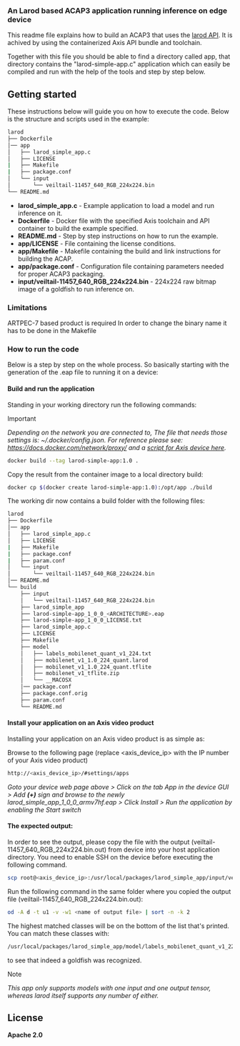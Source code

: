 ### An Larod based ACAP3 application running inference on edge device

This readme file explains how to build an ACAP3 that uses the [larod API](../FAQs.md#WhatisLarod?). It is achived by using the containerized Axis API bundle and toolchain.

Together with this file you should be able to find a directory called app, that directory contains the "larod-simple-app.c" application which can easily
be compiled and run with the help of the tools and step by step below.

## Getting started
These instructions below will guide you on how to execute the code. Below is the structure and scripts used in the example:

```bash
larod
├── Dockerfile
│── app
│   ├── larod_simple_app.c
│   ├── LICENSE
|   ├── Makefile
|   ├── package.conf
│   └── input
│       └── veiltail-11457_640_RGB_224x224.bin
└── README.md
```

* **larod_simple_app.c** - Example application to load a model and run inference on it.
* **Dockerfile** - Docker file with the specified Axis toolchain and API container to build the example specified.
* **README.md** - Step by step instructions on how to run the example.
* **app/LICENSE** - File containing the license conditions.
* **app/Makefile** - Makefile containing the build and link instructions for building the ACAP.
* **app/package.conf** - Configuration file containing parameters needed for proper ACAP3 packaging.
* **input/veiltail-11457_640_RGB_224x224.bin** - 224x224 raw bitmap image of a goldfish to run inference on.


### Limitations

ARTPEC-7 based product is required
In order to change the binary name it has to be done in the Makefile

### How to run the code
Below is a step by step on the whole process. So basically starting with the generation of the .eap file to running it on a device:

#### Build and run the application
Standing in your working directory run the following commands:

> [!IMPORTANT]
> *Depending on the network you are connected to,
The file that needs those settings is: *~/.docker/config.json.* 
For reference please see: https://docs.docker.com/network/proxy/ and a
[script for Axis device here](../FAQs.md#HowcanIset-upnetworkproxysettingsontheAxisdevice??).*

```bash
docker build --tag larod-simple-app:1.0 .
```

Copy the result from the container image to a local directory build:

```bash
docker cp $(docker create larod-simple-app:1.0):/opt/app ./build
```

The working dir now contains a build folder with the following files:
```bash
larod
├── Dockerfile
│── app
│   ├── larod_simple_app.c
│   ├── LICENSE
|   ├── Makefile
|   ├── package.conf
|   ├── param.conf
│   └── input
│       └── veiltail-11457_640_RGB_224x224.bin
│── README.md
└── build
	├── input
	│   └── veiltail-11457_640_RGB_224x224.bin
	├── larod_simple_app
	├── larod-simple-app_1_0_0_<ARCHITECTURE>.eap
	├── larod-simple-app_1_0_0_LICENSE.txt
	├── larod_simple_app.c
	├── LICENSE
	├── Makefile
	├── model
	│	├── labels_mobilenet_quant_v1_224.txt
	│	├── mobilenet_v1_1.0_224_quant.larod
	│	├── mobilenet_v1_1.0_224_quant.tflite
	│	├── mobilenet_v1_tflite.zip
	│	└── __MACOSX
	│── package.conf
	├── package.conf.orig
	├── param.conf
	└── README.md
```

#### Install your application on an Axis video product
Installing your application on an Axis video product is as simple as:

Browse to the following page (replace <axis_device_ip> with the IP number of your Axis video product)

```bash
http://<axis_device_ip>/#settings/apps
```

*Goto your device web page above > Click on the tab App in the device GUI > Add **(+)** sign and browse to 
the newly larod_simple_app_1_0_0_armv7hf.eap > Click Install > Run the application by enabling the Start switch*

#### The expected output:

 In order to see the output, please copy the file with the output (veiltail-11457_640_RGB_224x224.bin.out) from device into your host
 application directory. You need to enable SSH on the device before executing the following command. 

```bash
scp root@<axis_device_ip>:/usr/local/packages/larod_simple_app/input/veiltail-11457_640_RGB_224x224.bin.out . 
```
Run the following command in the same folder where you copied the output file (veiltail-11457_640_RGB_224x224.bin.out):

```bash
od -A d -t u1 -v -w1 <name of output file> | sort -n -k 2
```
The highest matched classes will be on the bottom of the list that's printed.
You can match these classes with:

```bash
/usr/local/packages/larod_simple_app/model/labels_mobilenet_quant_v1_224.txt
```
to see that indeed a goldfish was recognized.

> [!NOTE]
> *This app only supports models with one input and one output
tensor, whereas larod itself supports any number of either.*

## License

**Apache 2.0**